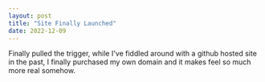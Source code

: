 ```yaml
---
layout: post
title: "Site Finally Launched"
date: 2022-12-09
---
```


Finally pulled the trigger, while I've fiddled around with a github hosted site in the past, I finally purchased my own domain and it makes feel so much more real somehow.
